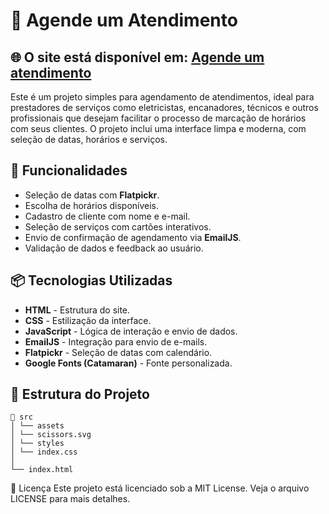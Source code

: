 # 📅 Agende um Atendimento

## 🌐 O site está disponível em: [Agende um atendimento](https://dancing-baklava-8284d5.netlify.app)  


Este é um projeto simples para agendamento de atendimentos, ideal para prestadores de serviços como eletricistas, encanadores, técnicos e outros profissionais que desejam facilitar o processo de marcação de horários com seus clientes. O projeto inclui uma interface limpa e moderna, com seleção de datas, horários e serviços.

## 🚀 Funcionalidades

- Seleção de datas com **Flatpickr**.
- Escolha de horários disponíveis.
- Cadastro de cliente com nome e e-mail.
- Seleção de serviços com cartões interativos.
- Envio de confirmação de agendamento via **EmailJS**.
- Validação de dados e feedback ao usuário.

## 📦 Tecnologias Utilizadas

- **HTML** - Estrutura do site.
- **CSS** - Estilização da interface.
- **JavaScript** - Lógica de interação e envio de dados.
- **EmailJS** - Integração para envio de e-mails.
- **Flatpickr** - Seleção de datas com calendário.
- **Google Fonts (Catamaran)** - Fonte personalizada.

## 📁 Estrutura do Projeto

```
📁 src
│ └── assets
│ └── scissors.svg
│ └── styles
│ └── index.css
│
└── index.html
```

📝 Licença
Este projeto está licenciado sob a MIT License. Veja o arquivo LICENSE para mais detalhes.
